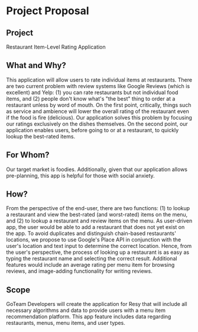 # Project Proposal

## Project 
Restaurant Item-Level Rating Application

## What and Why? 
This application will allow users to rate individual items at restaurants. There are two current problem with review systems like Google Reviews (which is excellent) and Yelp: (1) you can rate restaurants but not individual food items, and (2) people don't know what's "the best" thing to order at a restaurant unless by word of mouth. On the first point, critically, things such as service and ambience will lower the overall rating of the restaurant even if the food is fire (delicious). Our application solves this problem by focusing our ratings exclusively on the dishes themselves. On the second point, our application enables users, before going to or at a restaurant, to quickly lookup the best-rated items. 

## For Whom? 
Our target market is foodies. Additionally, given that our application allows pre-planning, this app is helpful for those with social anxiety.

## How?
From the perspective of the end-user, there are two functions: (1) to lookup a restaurant and view the best-rated (and worst-rated) items on the menu, and (2) to lookup a restaurant and review items on the menu.
As user-driven app, the user would be able to add a restaurant that does not yet exist on the app. To avoid duplicates and distinguish chain-based restaurants' locations, we propose to use Google's Place API in conjunction with the user's location and text input to determine the correct location. Hence, from the user's perspective, the process of looking up a restaurant is as easy as typing the restaurant name and selecting the correct result.
Additional features would include an average rating per menu item for browsing reviews, and image-adding functionality for writing reviews. 

## Scope
GoTeam Developers will create the application for Resy that will include all necessary algorithms and data to provide users with a menu item recommendation platform. This app feature includes data regarding restaurants, menus, menu items, and user types.

